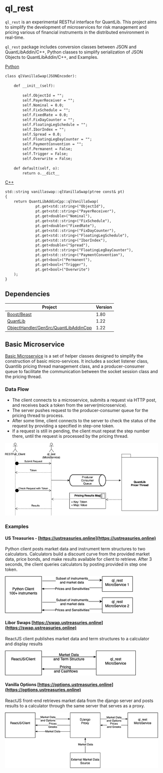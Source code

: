 # ql_rest

`ql_rest` is an experimental RESTful interface for QuantLib. This project aims to simplify the development of microservices for risk management and pricing various of financial instruments in the distributed environment in real-time.

`ql_rest` package includes conversion classes between JSON and QuantLibAddin/C++, Python classes to simplify serialization of JSON Objects to QuantLibAddin/C++, and Examples.

[Python](https://github.com/mkipnis/ql_rest/blob/master/qlrest/python_package/src/ql_rest/vanillaswap.py)
```
class qlVanillaSwap(JSONEncoder):

    def __init__(self):
        
        self.ObjectId = "";
        self.PayerReceiver = "";
        self.Nominal = 0.0;
        self.FixSchedule = "";
        self.FixedRate = 0.0;
        self.FixDayCounter = "";
        self.FloatingLegSchedule = "";
        self.IborIndex = "";
        self.Spread = 0.0;
        self.FloatingLegDayCounter = "";
        self.PaymentConvention = "";
        self.Permanent = False;
        self.Trigger = False;
        self.Overwrite = False;

    def default(self, o):
        return o.__dict__
```

[C++](https://github.com/mkipnis/ql_rest/blob/master/qlrest/vanillaswap_reader.cpp)
```
std::string vanillaswap::qlVanillaSwap(ptree const& pt)
{
    return QuantLibAddinCpp::qlVanillaSwap(
              pt.get<std::string>("ObjectId"),
              pt.get<std::string>("PayerReceiver"),
              pt.get<double>("Nominal"),
              pt.get<std::string>("FixSchedule"),
              pt.get<double>("FixedRate"),
              pt.get<std::string>("FixDayCounter"),
              pt.get<std::string>("FloatingLegSchedule"),
              pt.get<std::string>("IborIndex"),
              pt.get<double>("Spread"),
              pt.get<std::string>("FloatingLegDayCounter"),
              pt.get<std::string>("PaymentConvention"),
              pt.get<bool>("Permanent"),
              pt.get<bool>("Trigger"),
              pt.get<bool>("Overwrite")
    );
}
```


## Dependencies

| Project| Version|
| ------ | ------ |
| [Boost/Beast](https://www.boost.org/doc/libs/1_80_0/libs/beast/doc/html/index.html)| 1.80 |
| [QuantLib](https://github.com/lballabio/QuantLib/releases) | 1.22 |
| [ObjectHandler/GenSrc/QuantLibAddinCpp](https://github.com/eehlers/QuantLibAddin-Old/releases/tag/QuantLibAddin-v1.22) | 1.22 |


## Basic Microservice 
[Basic Microservice](https://github.com/mkipnis/ql_rest/blob/master/qlrest/basic_microservice.hpp) is a set of helper classes designed to simplify the construction of basic micro-services. It includes a socket listener class, Quantlib pricing thread management class, and a producer-consumer queue to facilitate the communication between the socket session class and the pricing thread.


### Data Flow
* The client connects to a microservice, submits a request via HTTP post, and receives back a token from the server(microservice).
* The server pushes request to the producer-consumer queue for the pricing thread to process.
* After some time, client connects to the server to check the status of the request by providing a specified in step-one token.
* If a request is still in pending, the client must repeat the step number there, until the request is processed by the pricing thread.

![N|Solid](https://github.com/mkipnis/ql_rest/blob/master/misc/basic_micro_service.png?raw=true)



### Examples

#### US Treasuries - [https://ustreasuries.online](https://ustreasuries.online)
Python client posts market data and instrument term structures to two calculators.  Calculators build a discount curve from the provided market data, price bonds, and make results available for client to retrieve.  After 3 seconds, the client queries calculators by posting provided in step one token.

![N|Solid](https://github.com/mkipnis/ql_rest/blob/master/misc/example_ustreasuries.png?raw=true)

 
#### Libor Swaps [https://swap.ustreasuries.online](https://swap.ustreasuries.online)
ReactJS client publishes market data and term structures to a calculator and display results

![N|Solid](https://github.com/mkipnis/ql_rest/blob/master/misc/example_libor_swaps.png?raw=true)


#### Vanilla Options [https://options.ustreasuries.online](https://options.ustreasuries.online)
ReactJS front-end retrieves market data from the django server and posts results to a calculator through the same server that serves as a proxy.

![N|Solid](https://github.com/mkipnis/ql_rest/blob/master/misc/example_options.png?raw=true)

